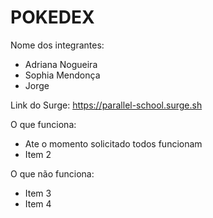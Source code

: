 # POKEDEX

Nome dos integrantes: 
- Adriana Nogueira 
- Sophia Mendonça
- Jorge

Link do Surge: https://parallel-school.surge.sh

O que funciona:
- Ate o momento solicitado todos funcionam
- Item 2

O que não funciona: 
- Item 3
- Item 4